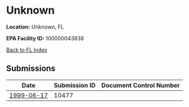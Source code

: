 # Unknown

**Location:** Unknown, FL

**EPA Facility ID:** 100000043838

[Back to FL Index](../../index.md)

## Submissions

| Date | Submission ID | Document Control Number |
|------|--------------|-------------------------|
| [1999-06-17](submissions/10477.md) | 10477 |  |
